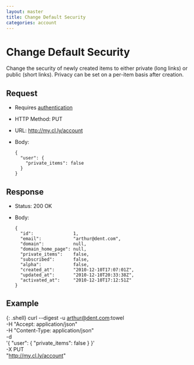 ```yaml
---
layout: master
title: Change Default Security
categories: account
---
```


# Change Default Security

Change the security of newly created items to either private (long links) or public (short links). Privacy can be set on a per-item basis after creation.


## Request

- Requires [authentication](/authentication/)
- HTTP Method: PUT
- URL: http://my.cl.ly/account
- Body:

      {
        "user": {
          "private_items": false
        }
      }


## Response

- Status: 200 OK
- Body:

      {
        "id":               1,
        "email":            "arthur@dent.com",
        "domain":           null,
        "domain_home_page": null,
        "private_items":    false,
        "subscribed":       false,
        "alpha":            false,
        "created_at":       "2010-12-10T17:07:01Z",
        "updated_at":       "2010-12-10T20:33:38Z",
        "activated_at":     "2010-12-10T17:12:51Z"
      }

## Example

{: .shell}
    curl --digest -u arthur@dent.com:towel \
         -H "Accept: application/json" \
         -H "Content-Type: application/json" \
         -d \
           '{
              "user": {
                "private_items": false
              }
            }' \
         -X PUT \
         "http://my.cl.ly/account"
